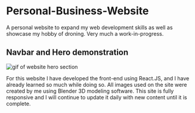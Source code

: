 # Personal-Business-Website
A personal website to expand my web development skills as well as showcase my hobby of droning. Very much a work-in-progress.

## Navbar and Hero demonstration
![gif of website hero section](https://user-images.githubusercontent.com/88754586/191345491-7d28bcbc-8742-4402-ad0b-f1e215015e3f.gif)

For this website I have developed the front-end using React.JS, and I have already learned so much while doing so. All images used on the site were created by me
using Blender 3D modeling software. This site is fully responsive and I will continue to update it daily with new content until it is complete.
